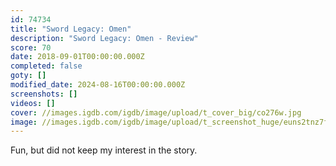 ```yaml
---
id: 74734
title: "Sword Legacy: Omen"
description: "Sword Legacy: Omen - Review"
score: 70
date: 2018-09-01T00:00:00.000Z
completed: false
goty: []
modified_date: 2024-08-16T00:00:00.000Z
screenshots: []
videos: []
cover: //images.igdb.com/igdb/image/upload/t_cover_big/co276w.jpg
image: //images.igdb.com/igdb/image/upload/t_screenshot_huge/euns2tnz7fywrmao1ddq.jpg
---
```

Fun, but did not keep my interest in the story.
